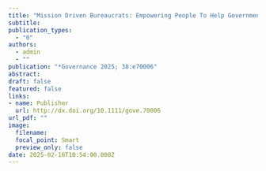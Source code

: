 ```yaml
---
title: "Mission Driven Bureaucrats: Empowering People To Help Government Do Better, by Dan Honig, Oxford University Press, 2024"
subtitle: 
publication_types:
  - "0"
authors:
  - admin
  - ""
publication: "*Governance 2025; 38:e70006"
abstract: 
draft: false
featured: false
links:
- name: Publisher
  url: http://dx.doi.org/10.1111/gove.70006
url_pdf: ""
image:
  filename: 
  focal_point: Smart
  preview_only: false
date: 2025-02-16T10:54:00.000Z
---
```


